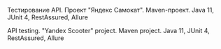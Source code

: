 Тестирование API. Проект "Яндекс Самокат". Maven-проект. Java 11, JUnit 4, RestAssured, Allure



API testing. "Yandex Scooter" project. Maven project. Java 11, JUnit 4, RestAssured, Allure
 
